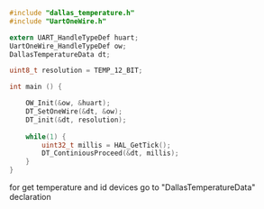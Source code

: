```c
#include "dallas_temperature.h"
#include "UartOneWire.h"

extern UART_HandleTypeDef huart;
UartOneWire_HandleTypeDef ow;
DallasTemperatureData dt;

uint8_t resolution = TEMP_12_BIT;

int main () {

	OW_Init(&ow, &huart);
	DT_SetOneWire(&dt, &ow);
	DT_init(&dt, resolution);
	
	while(1) {
		uint32_t millis = HAL_GetTick();
		DT_ContiniousProceed(&dt, millis);	
	}
}
```
for get temperature and id devices go to  "DallasTemperatureData" declaration
